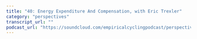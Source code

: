 ```yaml
---
title: "40: Energy Expenditure And Compensation, with Eric Trexler"
category: "perspectives"
transcript_url: ""
podcast_url: "https://soundcloud.com/empiricalcyclingpodcast/perspectives-40-energy-expenditure-and-compensation-with-eric-trexler"
---
```

